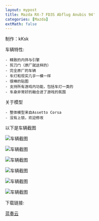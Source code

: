 ```yaml
---
layout: mypost
title: Mazda RX-7 FD3S Abflug Anubis 94'
categories: [Mazda]
extMath: false
---
```

制作：kKsk

车辆特性:

```
- 精致的内饰与引擎
- 剪刀门（原厂就这样的）
- 完全原厂的车辆
- 车灯和现实几乎一模一样
- 很棒的贴图
- 支持所有游戏内功能，包括车灯一类的
- 车身非常好的融合进了游戏的氛围
```

关于模型
```
- 整体模型来自Assetto Corsa
- 没有上锁，欢迎修改
```

以下是车辆截图

![车辆截图](https://pic.imgdb.cn/item/6394aa2cb1fccdcd363f84f1.jpg)

![车辆截图](https://pic.imgdb.cn/item/6394aa2cb1fccdcd363f84f5.jpg)

![车辆截图](https://pic.imgdb.cn/item/6394aa2cb1fccdcd363f84fa.jpg)

![车辆截图](https://pic.imgdb.cn/item/6394aa2cb1fccdcd363f8501.jpg)

![车辆截图](https://pic.imgdb.cn/item/6394aa2cb1fccdcd363f850d.jpg)

![车辆截图](https://pic.imgdb.cn/item/6394aa4eb1fccdcd363faf46.jpg)

下载链接:

[蓝奏云](https://kskmodel.lanzoue.com/i0aP00id92yh)
